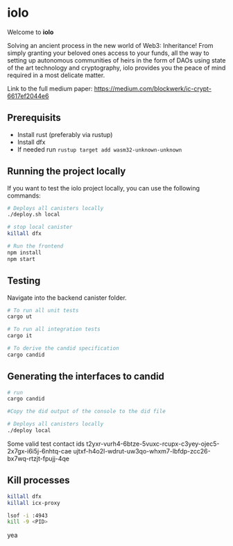 # iolo

Welcome to **iolo**

Solving an ancient process in the new world of Web3: Inheritance! From simply granting your beloved ones access to your funds, all the way to setting up autonomous communities of heirs in the form of DAOs using state of the art technology and cryptography, iolo provides you the peace of mind required in a most delicate matter.

Link to the full medium paper: https://medium.com/blockwerk/ic-crypt-6617ef2044e6

## Prerequisits
* Install rust (preferably via rustup)
* Install dfx
* If needed run `rustup target add wasm32-unknown-unknown`

## Running the project locally

If you want to test the iolo project locally, you can use the following commands:

```bash
# Deploys all canisters locally
./deploy.sh local

# stop local canister
killall dfx

# Run the frontend
npm install
npm start
```

## Testing

Navigate into the backend canister folder.

```bash
# To run all unit tests
cargo ut

# To run all integration tests
cargo it

# To derive the candid specification
cargo candid
```

## Generating the interfaces to candid

```bash
# run 
cargo candid

#Copy the did output of the console to the did file

# Deploys all canisters locally
./deploy local
```

Some valid test contact ids
t2yxr-vurh4-6btze-5vuxc-rcupx-c3yey-ojec5-2x7gx-i6i5j-6nhtq-cae
ujtxf-h4o2l-wdrut-uw3qo-whxm7-lbfdp-zcc26-bx7wq-rtzjt-fpujj-4qe


## Kill processes
```bash
killall dfx
killall icx-proxy

lsof -i :4943
kill -9 <PID>
```

yea
